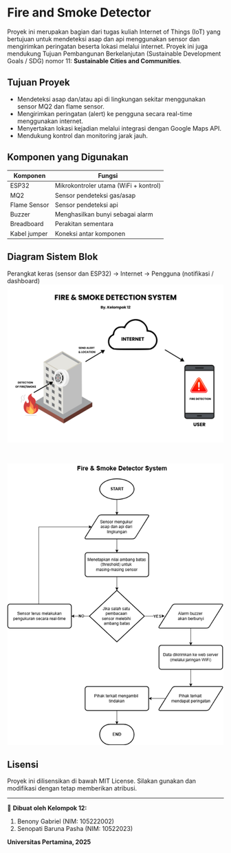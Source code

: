 # Fire and Smoke Detector

Proyek ini merupakan bagian dari tugas kuliah Internet of Things (IoT) yang bertujuan untuk mendeteksi asap dan api menggunakan sensor dan mengirimkan peringatan beserta lokasi melalui internet. Proyek ini juga mendukung Tujuan Pembangunan Berkelanjutan (Sustainable Development Goals / SDG) nomor 11: **Sustainable Cities and Communities**.

## Tujuan Proyek

- Mendeteksi asap dan/atau api di lingkungan sekitar menggunakan sensor MQ2 dan flame sensor.
- Mengirimkan peringatan (alert) ke pengguna secara real-time menggunakan internet.
- Menyertakan lokasi kejadian melalui integrasi dengan Google Maps API.
- Mendukung kontrol dan monitoring jarak jauh.

## Komponen yang Digunakan

| Komponen     | Fungsi                                |
| ------------ | ------------------------------------- |
| ESP32        | Mikrokontroler utama (WiFi + kontrol) |
| MQ2          | Sensor pendeteksi gas/asap            |
| Flame Sensor | Sensor pendeteksi api                 |
| Buzzer       | Menghasilkan bunyi sebagai alarm      |
| Breadboard   | Perakitan sementara                   |
| Kabel jumper | Koneksi antar komponen                |

## Diagram Sistem Blok

Perangkat keras (sensor dan ESP32) → Internet → Pengguna (notifikasi / dashboard)
![ilustrasi-sistem](images/ilustrasi-sistem.png)

<br>

![alur-kerja-sistem](images/alur-blok-sistem.png)

<!-- ## 📅 Timeline Proyek

Tasks deadline: <br>
✅ Task 1 (topik dan repo) : https://forms.office.com/r/8tWUJSvWU9 <br>
✅ Task 2 (diagram blok sistem) : 25 Mei 2025 <br>
✅ Task 3 (desain sistem lengkap UI/UX software dan hardware) : 1 Juni 2025 <br>
✅ Task 4 (Implementasi hardware) : 8 Juni 2025 <br>
✅ Task 5 (Implementasi software) : 15 Juni 2025 <br>
🔳 Task 6 (Integrasi software + hardware) : 22 Juni 2025 <br>
🔳 Task 7 (Pengujian sistem dan penyempurnaan) : 29 Juni 2025 <br>
🔳 Task 8 (Laporan akhir) via e learning : 6 Juli 2025 <br> -->

## Lisensi

Proyek ini dilisensikan di bawah MIT License. Silakan gunakan dan modifikasi dengan tetap memberikan atribusi.

---

📍 **Dibuat oleh Kelompok 12:**

1. Benony Gabriel (NIM: 105222002)
2. Senopati Baruna Pasha (NIM: 10522023)

**Universitas Pertamina, 2025**
